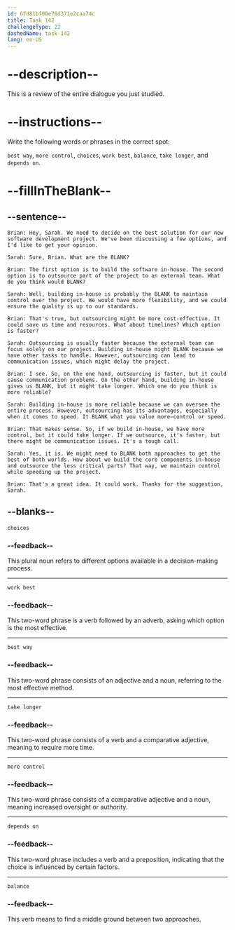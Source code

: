 ```yaml
---
id: 67d81bf00e78d371e2caa74c
title: Task 142
challengeType: 22
dashedName: task-142
lang: en-US
---
```


<!-- REVIEW -->

# --description--

This is a review of the entire dialogue you just studied.

# --instructions--

Write the following words or phrases in the correct spot:  

`best way`, `more control`, `choices`, `work best`, `balance`, `take longer`, and `depends on`.

# --fillInTheBlank--

## --sentence--

`Brian: Hey, Sarah. We need to decide on the best solution for our new software development project. We've been discussing a few options, and I'd like to get your opinion.`  

`Sarah: Sure, Brian. What are the BLANK?`  

`Brian: The first option is to build the software in-house. The second option is to outsource part of the project to an external team. What do you think would BLANK?`  

`Sarah: Well, building in-house is probably the BLANK to maintain control over the project. We would have more flexibility, and we could ensure the quality is up to our standards.`  

`Brian: That's true, but outsourcing might be more cost-effective. It could save us time and resources. What about timelines? Which option is faster?`  

`Sarah: Outsourcing is usually faster because the external team can focus solely on our project. Building in-house might BLANK because we have other tasks to handle. However, outsourcing can lead to communication issues, which might delay the project.`  

`Brian: I see. So, on the one hand, outsourcing is faster, but it could cause communication problems. On the other hand, building in-house gives us BLANK, but it might take longer. Which one do you think is more reliable?`  

`Sarah: Building in-house is more reliable because we can oversee the entire process. However, outsourcing has its advantages, especially when it comes to speed. It BLANK what you value more—control or speed.`  

`Brian: That makes sense. So, if we build in-house, we have more control, but it could take longer. If we outsource, it's faster, but there might be communication issues. It's a tough call.`  

`Sarah: Yes, it is. We might need to BLANK both approaches to get the best of both worlds. How about we build the core components in-house and outsource the less critical parts? That way, we maintain control while speeding up the project.`  

`Brian: That's a great idea. It could work. Thanks for the suggestion, Sarah.`  

## --blanks--

`choices`  

### --feedback--  

This plural noun refers to different options available in a decision-making process.  

---

`work best`  

### --feedback--  

This two-word phrase is a verb followed by an adverb, asking which option is the most effective.  

---

`best way`  

### --feedback--  

This two-word phrase consists of an adjective and a noun, referring to the most effective method.  

---

`take longer`  

### --feedback--  

This two-word phrase consists of a verb and a comparative adjective, meaning to require more time.  

---

`more control`  

### --feedback--  

This two-word phrase consists of a comparative adjective and a noun, meaning increased oversight or authority.  

---

`depends on`  

### --feedback--  

This two-word phrase includes a verb and a preposition, indicating that the choice is influenced by certain factors.  

---

`balance`  

### --feedback--  

This verb means to find a middle ground between two approaches.  
